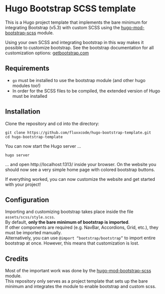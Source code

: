 # Hugo Bootstrap SCSS template
This is a Hugo project template that implements the bare minimum for integrating Bootstrap (v5.3) with custom SCSS using the [hugo-mod-bootstrap-scss](https://github.com/gohugoio/hugo-mod-bootstrap-scss) module.

Using your own SCSS and integrating bootstrap in this way makes it possible to customize bootstrap.
See the bootstrap documentation for all customization options: [getbootstrap.com](https://getbootstrap.com/docs/5.3/customize/sass/)

## Requirements
- `go` must be installed to use the bootstrap module (and other hugo modules too!)
- In order for the SCSS files to be compiled, the extended version of Hugo must be installed

## Installation
Clone the repository and cd into the directory:
```
git clone https://github.com/fluxxcode/hugo-bootstrap-template.git
cd hugo-bootstrap-template
```
You can now start the Hugo server ...
```
hugo server
```
... and open http://localhost:1313/ inside your browser. On the website you should now see a very simple home page with colored bootstrap buttons.

If everything worked, you can now customize the website and get started with your project!

## Configuration
Importing and customizing bootstrap takes place inside the file `assets/scss/style.scss`. \
By default, **only the bare minimum of bootstrap is imported**. \
If other components are required (e.g. NavBar, Accordions, Grid, etc.), they must be imported manually. \
Alternatively, you can use `@import “bootstrap/bootstrap”` to import entire bootstrap at once. However, this means that customization is lost.

## Credits
Most of the important work was done by the [hugo-mod-bootstrap-scss](https://github.com/gohugoio/hugo-mod-bootstrap-scss) module. \
This repository only serves as a project template that sets up the bare minimum and integrates the module to enable bootstrap and custom scss.

